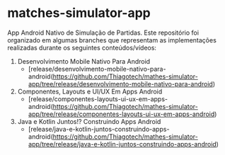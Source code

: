 # matches-simulator-app

App Android Nativo de Simulação de Partidas. Este repositório foi organizado em algumas branches que representam as implementações realizadas durante os seguintes conteúdos/vídeos:
1. Desenvolvimento Mobile Nativo Para Android
      - [release/desenvolvimento-mobile-nativo-para-android(https://github.com/Thiagotech/mathes-simulator-app/tree/release/desenvolvimento-mobile-nativo-para-android)
2. Componentes, Layouts e UI/UX Em Apps Android
      - [release/componentes-layouts-ui-ux-em-apps-android(https://github.com/Thiagotech/mathes-simulator-app/tree/release/componentes-layouts-ui-ux-em-apps-android)
3. Java e Kotlin Juntos!? Construindo Apps Android
      - [release/java-e-kotlin-juntos-construindo-apps-android(https://github.com/Thiagotech/mathes-simulator-app/tree/release/java-e-kotlin-juntos-construindo-apps-android)

